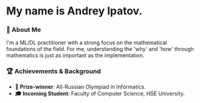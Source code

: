 # My name is Andrey Ipatov. 
### 👋 About Me 
I'm a ML/DL practitioner with a strong focus on the mathematical foundations of the field. For me, understanding the 'why' and 'how' through mathematics is just as important as the implementation.
### 🏆 Achievements & Background
- **🏅 Prize-winner**: All-Russian Olympiad in Informatics.
- **🎓 Incoming Student**: Faculty of Computer Science, HSE University.
